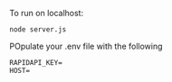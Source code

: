 To run on localhost:

```
node server.js
```


POpulate your .env file with the following

```
RAPIDAPI_KEY=
HOST=
```

